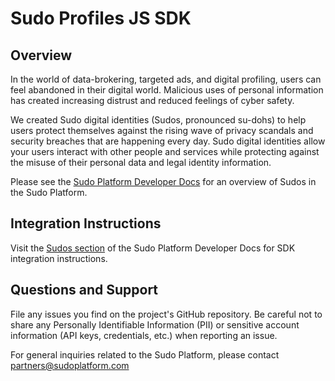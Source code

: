 # Sudo Profiles JS SDK

## Overview

In the world of data-brokering, targeted ads, and digital profiling, users can feel abandoned in their digital world. Malicious uses of personal information has created increasing distrust and reduced feelings of cyber safety.

We created Sudo digital identities (Sudos, pronounced su-dohs) to help users protect themselves against the rising wave of privacy scandals and security breaches that are happening every day. Sudo digital identities allow your users interact with other people and services while protecting against the misuse of their personal data and legal identity information.

Please see the [Sudo Platform Developer Docs](https://docs.sudoplatform.com) for an overview of Sudos in the Sudo Platform.

## Integration Instructions

Visit the [Sudos section](https://docs.sudoplatform.com/guides/sudos) of the Sudo Platform Developer Docs for SDK integration instructions.

## Questions and Support

File any issues you find on the project's GitHub repository. Be careful not to share any Personally Identifiable Information (PII) or sensitive account information (API keys, credentials, etc.) when reporting an issue.

For general inquiries related to the Sudo Platform, please contact [partners@sudoplatform.com](mailto:partners@sudoplatform.com)
